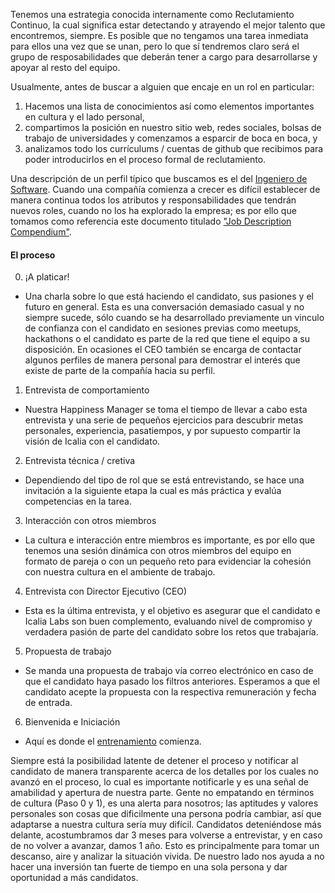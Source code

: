 Tenemos una estrategia conocida internamente como Reclutamiento Continuo, la cual significa estar detectando y atrayendo el mejor talento que encontremos, siempre. Es posible que no tengamos una tarea inmediata para ellos una vez que se unan, pero lo que sí tendremos claro será el grupo de resposabilidades que deberán tener a cargo para desarrollarse y apoyar al resto del equipo.

Usualmente, antes de buscar a alguien que encaje en un rol en particular:
1. Hacemos una lista de conocimientos así como elementos importantes en cultura y el lado personal,
2. compartimos la posición en nuestro sitio web, redes sociales, bolsas de trabajo de universidades y comenzamos a esparcir de boca en boca, y
3. analizamos todo los currículums / cuentas de github que recibimos para poder introducirlos en el proceso formal de reclutamiento.

Una descripción de un perfil típico que buscamos es el del [Ingeniero de Software](https://docs.google.com/document/d/1p9zgY3p4P7yOTna-kyyJcq2eU1b0b-mbD3TvylJa19M/edit). Cuando una compañía comienza a crecer es difícil establecer de manera continua todos los atributos y responsabilidades que tendrán nuevos roles, cuando no los ha explorado la empresa; es por ello que tomamos como referencia este documento titulado ["Job Description Compendium"](https://drive.google.com/file/d/0B0xBLypwwoZAc2NuM2pxbTBTVzA/view?usp=sharing).

#### El proceso

0. ¡A platicar!
  * Una charla sobre lo que está haciendo el candidato, sus pasiones y el futuro en general. Esta es una conversación demasiado casual y no siempre sucede, sólo cuando se ha desarrollado previamente un vinculo de confianza con el candidato en sesiones previas como meetups, hackathons o el candidato es parte de la red que tiene el equipo a su disposición. En ocasiones el CEO también se encarga de contactar algunos perfiles de manera personal para demostrar el interés que existe de parte de la compañía hacia su perfil.
1. Entrevista de comportamiento
  * Nuestra Happiness Manager se toma el tiempo de llevar a cabo esta entrevista y una serie de pequeños ejercicios para descubrir metas personales, experiencia, pasatiempos, y por supuesto compartir la visión de Icalia con el candidato.
2. Entrevista técnica / cretiva
  * Dependiendo del tipo de rol que se está entrevistando, se hace una invitación a la siguiente etapa la cual es más práctica y evalúa competencias en la tarea.
3. Interacción con otros miembros
  * La cultura e interacción entre miembros es importante, es por ello que tenemos una sesión dinámica con otros miembros del equipo en formato de pareja o con un pequeño reto para evidenciar la cohesión con nuestra cultura en el ambiente de trabajo.
4. Entrevista con Director Ejecutivo (CEO)
  * Esta es la última entrevista, y el objetivo es asegurar que el candidato e Icalia Labs son buen complemento, evaluando nivel de compromiso y verdadera pasión de parte del candidato sobre los retos que trabajaría.
5. Propuesta de trabajo
  * Se manda una propuesta de trabajo vía correo electrónico en caso de que el candidato haya pasado los filtros anteriores. Esperamos a que el candidato acepte la propuesta con la respectiva remuneración y fecha de entrada.
6. Bienvenida e Iniciación
  * Aquí es donde el [entrenamiento](/hiring/training) comienza.

Siempre está la posibilidad latente de detener el proceso y notificar al candidato de manera transparente acerca de los detalles por los cuales no avanzó en el proceso, lo cual es importante notificarle y es una señal de amabilidad y apertura de nuestra parte. Gente no empatando en términos de cultura (Paso 0 y 1), es una alerta para nosotros; las aptitudes y valores personales son cosas que dificilmente una persona podría cambiar, así que adaptarse a nuestra cultura sería muy difícil. Candidatos deteniéndose más delante, acostumbramos dar 3 meses para volverse a entrevistar, y en caso de no volver a avanzar, damos 1 año. Esto es principalmente para tomar un descanso, aire y analizar la situación vivida. De nuestro lado nos ayuda a no hacer una inversión tan fuerte de tiempo en una sola persona y dar oportunidad a más candidatos. 
